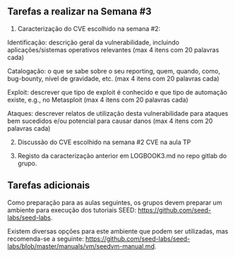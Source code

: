 ## Tarefas a realizar na Semana #3

1. Caracterização do CVE escolhido na semana #2:

Identificação: descrição geral da vulnerabilidade, incluindo aplicações/sistemas operativos relevantes (max 4 itens com 20 palavras cada)

Catalogação: o que se sabe sobre o seu reporting, quem, quando, como, bug-bounty, nível de gravidade, etc. (max 4 itens com 20 palavras cada)

Exploit: descrever que tipo de exploit é conhecido e que tipo de automação existe, e.g., no Metasploit (max 4 itens com 20 palavras cada)

Ataques: descrever relatos de utilização desta vulnerabilidade para ataques bem sucedidos e/ou potencial para causar danos (max 4 itens com 20 palavras cada)

2. Discussão do CVE escolhido na semana #2 CVE na aula TP

3. Registo da caracterização anterior em LOGBOOK3.md no repo gitlab do grupo.

## Tarefas adicionais

Como preparação para as aulas seguintes, os grupos devem preparar um ambiente para execução dos tutoriais SEED: https://github.com/seed-labs/seed-labs.

Existem diversas opções para este ambiente que podem ser utilizadas, mas recomenda-se a seguinte: https://github.com/seed-labs/seed-labs/blob/master/manuals/vm/seedvm-manual.md.
